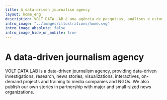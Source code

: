 ```yaml
---
title: A data-driven journalism agency
layout: home_eng
description: VOLT DATA LAB é uma agência de pesquisas, análises e estudos orientados por dados no setor de mídia e comunicação.
intro_image: "../images/illustrations/home.svg"
intro_image_absolute: false
intro_image_hide_on_mobile: true
---
```


# A data-driven journalism agency

VOLT DATA LAB is a data-driven journalism agency, providing data-driven investigations, research, news stories, visualizations, interactives, on-demand projects and training to media companies and NGOs. We also publish our own stories in partnership with major and small-sized news organizations.
